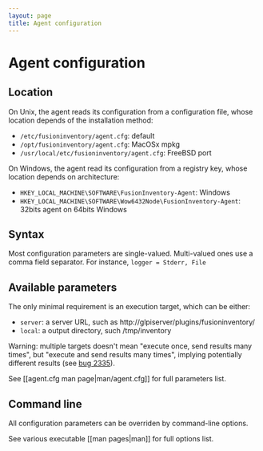 ```yaml
---
layout: page
title: Agent configuration
---
```


# Agent configuration

## Location

On Unix, the agent reads its configuration from a configuration file, whose
location depends of the installation method:

* `/etc/fusioninventory/agent.cfg`: default
* `/opt/fusioninventory/agent.cfg`: MacOSx mpkg
* `/usr/local/etc/fusioninventory/agent.cfg`: FreeBSD port

On Windows, the agent read its configuration from a registry key, whose
location depends on architecture:

* `HKEY_LOCAL_MACHINE\SOFTWARE\FusionInventory-Agent`: Windows
* `HKEY_LOCAL_MACHINE\SOFTWARE\Wow6432Node\FusionInventory-Agent`: 32bits agent on 64bits Windows

## Syntax

Most configuration parameters are single-valued. Multi-valued ones use a comma
field separator. For instance, `logger = Stderr, File`

## Available parameters

The only minimal requirement is an execution target, which can be either:

* `server`: a server URL, such as http://glpiserver/plugins/fusioninventory/
* `local`: a output directory, such /tmp/inventory

Warning: multiple targets doesn't mean "execute once, send results many times",
but "execute and send results many times", implying potentially different
results (see [bug 2335](http://forge.fusioninventory.org/issues/2335)).

See [[agent.cfg man page|man/agent.cfg]] for full parameters list.

## Command line

All configuration parameters can be overriden by command-line options.

See various executable [[man pages|man]] for full options list.
